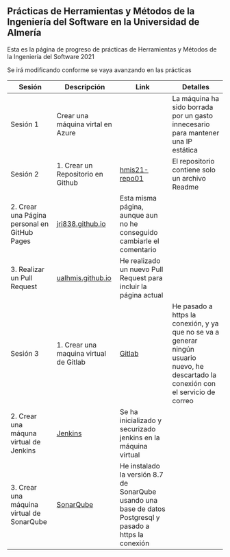 ## Prácticas de Herramientas y Métodos de la Ingeniería del Software en la Universidad de Almería

Esta es la página de progreso de prácticas de Herramientas y Métodos de la Ingeniería del Software 2021

Se irá modificando conforme se vaya avanzando en las prácticas

**Sesión** | **Descripción** | **Link** | **Detalles**
------ | ----------- | ---- | --------
Sesión 1 | Crear una máquina virtal en Azure | | La máquina ha sido borrada por un gasto innecesario para mantener una IP estática
Sesión 2 | 1. Crear un Repositorio en Github | [hmis21-repo01](https://github.com/jri838/hmis21-repo01) | El repositorio contiene solo un archivo Readme
 | 2. Crear una Página personal en GitHub Pages | [jri838.github.io](https://jri838.github.io/) | Esta misma página, aunque aun no he conseguido cambiarle el comentario
 | 3. Realizar un Pull Request | [ualhmis.github.io](https://github.com/jri838/ualhmis.github.io) | He realizado un nuevo Pull Request para incluir la página actual
Sesión 3 | 1. Crear una maquina virtual de Gitlab | [Gitlab](https://gitlabgmr.eastus.cloudapp.azure.com/) | He pasado a https la conexión, y ya que no se va a generar ningún usuario nuevo, he descartado la conexión con el servicio de correo
 | 2. Crear una máquna virtual de Jenkins | [Jenkins](http://jenkinsgmr.eastus.cloudapp.azure.com/) | Se ha inicializado y securizado jenkins en la máquina virtual
 | 3. Crear una máquina virtual de SonarQube | [SonarQube](https://sonargmr.eastus.cloudapp.azure.com/) | He instalado la versión 8.7 de SonarQube usando una base de datos Postgresql y pasado a https la conexión

